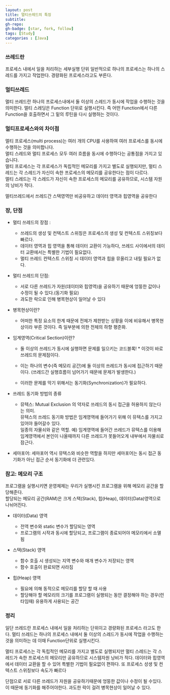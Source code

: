 ```yaml
---
layout: post
title: 멀티쓰레드의 특징
subtitle: 
gh-repo: 
gh-badge: [star, fork, follow]
tags: [Study]
categories : [Java]
---
```


### 쓰레드란
프로세스 내에서 일을 처리하는 세부실행 단위
일반적으로 하나의 프로세스는 하나의 스레드를 가지고 작업한다.
경량화된 프로세스라고도 부른다.

### 멀티쓰레드
멀티 쓰레드란 하나의 프로세스내에서 둘 이상의 스레드가 동시에 작업을 수행하는 것을 의미한다.
멀티 스레딩은 Function 단위로 실행시킨다.
즉 어떤 Function에서 다른 Function을 호출하면서 그 밑의 루틴을 다시 실행하는 것이다.

### 멀티프로세스와의 차이점
멀티 프로세스(multi process)는 여러 개의 CPU를 사용하여 여러 프로세스를 동시에 수행하는 것을 의미합니다.  
멀티 스레드와 멀티 프로세스 모두 여러 흐름을 동시에 수행하다는 공통점을 가지고 있습니다.  
멀티 프로세스는 각 프로세스가 독립적인 메모리를 가지고 별도로 실행되지만, 멀티 스레드는 각 스레드가 자신이 속한 프로세스의 메모리를 공유한다는 점이 다르다.  
멀티 스레드는 각 스레드가 자신이 속한 프로세스의 메모리를 공유하므로, 시스템 자원의 낭비가 적다.  

멀티쓰레드에서 쓰레드간 스택영역만 비공유하고 데이터 영역과 힙영역을 공유한다

### 장, 단점

* 멀티 쓰레드의 장점 :
    - 쓰레드의 생성 및 컨텍스트 스위칭은 프로세스의 생성 및 컨텍스트 스위칭보다 빠르다.
    - 데이터 영역과 힙 영역을 통해 데이터 교환이 가능하다, 쓰레드 사이에서의 데이터 교환에서는 특별한 기법이 필요없다.
    - 멀티 쓰레드 컨텍스트 스위칭 시 데이터 영역과 힙을 뮤올리고 내릴 필요가 없다.

* 멀티 쓰레드의 단점:  
    - 서로 다른 쓰레드가 자원(데이터와 힙영역)을 공유하기 때문에 엉뚱한 값이나 수정이 될 수 있다.(동기화 필요)
    - 과도한 락으로 인해 병목현상이 일어날 수 있다

* 병목현상이란?
    - 어떠한 특정 요소의 한계 때문에 전체가 제한받는 상황을 이에 비유해서 병목현상이라 부른 것이다. 즉 일부분에 의한 전체의 하향 평준화.

* 임계영역(Critical Section)이란?

    - 둘 이상의 쓰레드가 동시에 실행하면 문제를 일으키는 코드블록! * 이것이 바로 쓰레드의 문제점이다.

    - 이는 하나의 변수(즉 메모리 공간)에 둘 이상의 쓰레드가 동시에 접근하기 때문이다. (쓰레드간 실행흐름이 넘어가기 때문에 문제가 발생한다.)

    - 이러한 문제를 막기 위해서는 동기화(Synchronization)가 필요하다. 

* 쓰레드 동기화 방법의 종류

    - 뮤텍스: Mutual Exclusion 의 약자로 쓰레드의 동시 접근을 허용하지 않는다는 의미.   
뮤텍스의 쓰레드 동기화 방법은 임계영역에 들어가기 위해 이 뮤텍스를 가지고 있어야 들어갈수 있다.  
일종의 자물쇠와 같은 역할. 예) 임계영역에 들어간 쓰레드가 뮤텍스를 이용해 임계영역에서 본인이 나올때까지 다른 쓰레드가 못들어오게 내부에서 자물쇠로 잠근다.  
    
- 세마포어: 세마포어 역시 뮤텍스와 비슷한 역할을 하지만 세마포어는 동시 접근 동기화가 아닌 접근 순서 동기화에 더 관련있다.

### 참고: 메모리 구조
프로그램을 실행시키면 운영체제는 우리가 실행시킨 프로그램을 위해 메모리 공간을 할당해준다.  
할당되는 메모리 공간(RAM)은 크게 스택(Stack), 힙(Heap), 데이터(Data)영역으로 나뉘어진다.  

* 데이터(Data) 영역
    - 전역 변수와 static 변수가 할당되는 영역
    - 프로그램의 시작과 동시에 할당되고, 프로그램이 종료되어야 메모리에서 소멸됨

* 스택(Stack) 영역
    - 함수 호출 시 생성되는 지역 변수와 매개 변수가 저장되는 영역
    - 함수 호출이 완료되면 사라짐

* 힙(Heap) 영역
    - 필요에 의해 동적으로 메모리를 할당 할 때 사용
    - 할당해야 할 메모리의 크기를 프로그램이 실행되는 동안 결정해야 하는 경우(런 타임때) 유용하게 사용되는 공간

### 정리

일단 쓰레드란 프로세스 내에서 일을 처리하는 단위이고 경량화된 프로세스 라고도 한다.
멀티 쓰레드는 하나의 프로세스 내에서 둘 이상의 스레드가 동시에 작업을 수행하는 것을 의미하는 데 이때 Function단위로 실행시킨다.

멀티 프로세스는 각 독립적인 메모리를 가지고 별도로 실행되지만 멀티 스레드는 각 스레드가 속한 프로세스의 메모리만 공유하므로 시스템자원 낭비가 적다.
데이터와 힙영역에서 데이터 교환을 할 수 있어 특별한 기법이 필요없이 편하다.
또 프로세스 성생 및 컨텍스트 스위칭보다 속도가 빠르다

단점으로 서로 다른 쓰레드가 자원을 공유하기때문에 엉뚱한 값이나 수정이 될 수있다.
이 때문에 동기화를 해주어야한다.
과도한 락이 걸려 병목현상이 일어날 수 있다.

